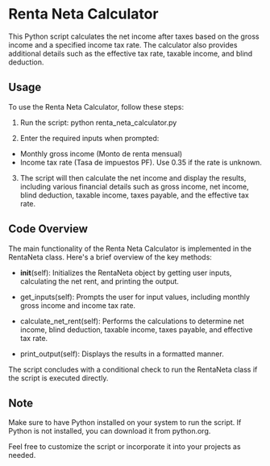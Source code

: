# Renta Neta Calculator

This Python script calculates the net income after taxes based on the gross income and a specified income tax rate. The calculator also provides additional details such as the effective tax rate, taxable income, and blind deduction.

## Usage

To use the Renta Neta Calculator, follow these steps:

1. Run the script: python renta_neta_calculator.py

2. Enter the required inputs when prompted:

  - Monthly gross income (Monto de renta mensual)
  - Income tax rate (Tasa de impuestos PF). Use 0.35 if the rate is unknown.

3. The script will then calculate the net income and display the results, including various financial details such as gross income, net income, blind deduction, taxable income, taxes payable, and the effective tax rate.

## Code Overview

The main functionality of the Renta Neta Calculator is implemented in the RentaNeta class. Here's a brief overview of the key methods:

  - __init__(self): Initializes the RentaNeta object by getting user inputs, calculating the net rent, and printing the output.

  - get_inputs(self): Prompts the user for input values, including monthly gross income and income tax rate.

  - calculate_net_rent(self): Performs the calculations to determine net income, blind deduction, taxable income, taxes payable, and effective tax rate.

  - print_output(self): Displays the results in a formatted manner.

The script concludes with a conditional check to run the RentaNeta class if the script is executed directly.

## Note

Make sure to have Python installed on your system to run the script. If Python is not installed, you can download it from python.org.

Feel free to customize the script or incorporate it into your projects as needed.
